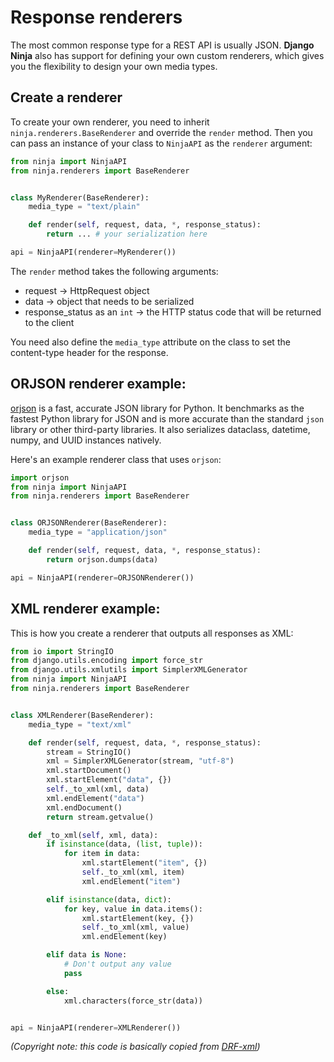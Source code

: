 # Response renderers

The most common response type for a REST API is usually JSON.
**Django Ninja** also has support for defining your own custom renderers, which gives you the flexibility to design your own media types.

## Create a renderer

To create your own renderer, you need to inherit `ninja.renderers.BaseRenderer` and override the `render` method. Then you can pass an instance of your class to `NinjaAPI` as the `renderer` argument:

```Python hl_lines="5 8 9"
from ninja import NinjaAPI
from ninja.renderers import BaseRenderer


class MyRenderer(BaseRenderer):
    media_type = "text/plain"

    def render(self, request, data, *, response_status):
        return ... # your serialization here

api = NinjaAPI(renderer=MyRenderer())
```

The `render` method takes the following arguments:

 - request -> HttpRequest object 
 - data -> object that needs to be serialized
 - response_status as an `int` -> the HTTP status code that will be returned to the client

You need also define the `media_type` attribute on the class to set the content-type header for the response.


## ORJSON renderer example:

[orjson](https://github.com/ijl/orjson#orjson) is a fast, accurate JSON library for Python. It benchmarks as the fastest Python library for JSON and is more accurate than the standard `json` library or other third-party libraries. It also serializes dataclass, datetime, numpy, and UUID instances natively.

Here's an example renderer class that uses `orjson`:


```Python hl_lines="9 10"
import orjson
from ninja import NinjaAPI
from ninja.renderers import BaseRenderer


class ORJSONRenderer(BaseRenderer):
    media_type = "application/json"

    def render(self, request, data, *, response_status):
        return orjson.dumps(data)

api = NinjaAPI(renderer=ORJSONRenderer())
```



## XML renderer example:


This is how you create a renderer that outputs all responses as XML:


```Python hl_lines="8 11"
from io import StringIO
from django.utils.encoding import force_str
from django.utils.xmlutils import SimplerXMLGenerator
from ninja import NinjaAPI
from ninja.renderers import BaseRenderer


class XMLRenderer(BaseRenderer):
    media_type = "text/xml"

    def render(self, request, data, *, response_status):
        stream = StringIO()
        xml = SimplerXMLGenerator(stream, "utf-8")
        xml.startDocument()
        xml.startElement("data", {})
        self._to_xml(xml, data)
        xml.endElement("data")
        xml.endDocument()
        return stream.getvalue()

    def _to_xml(self, xml, data):
        if isinstance(data, (list, tuple)):
            for item in data:
                xml.startElement("item", {})
                self._to_xml(xml, item)
                xml.endElement("item")

        elif isinstance(data, dict):
            for key, value in data.items():
                xml.startElement(key, {})
                self._to_xml(xml, value)
                xml.endElement(key)

        elif data is None:
            # Don't output any value
            pass

        else:
            xml.characters(force_str(data))


api = NinjaAPI(renderer=XMLRenderer())
```
*(Copyright note: this code is basically copied from [DRF-xml](https://jpadilla.github.io/django-rest-framework-xml/))*

